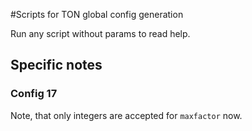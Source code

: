 #Scripts for TON global config generation

Run any script without params to read help.

## Specific notes
### Config 17
Note, that only integers are accepted for `maxfactor` now.

